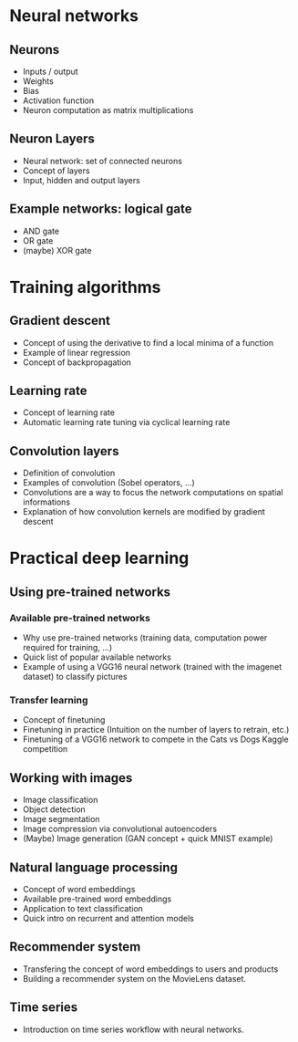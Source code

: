 # Neural networks

## Neurons

- Inputs / output
- Weights
- Bias
- Activation function
- Neuron computation as matrix multiplications

## Neuron Layers

- Neural network: set of connected neurons
- Concept of layers
- Input, hidden and output layers

## Example networks: logical gate

- AND gate
- OR gate
- (maybe) XOR gate

# Training algorithms

## Gradient descent

- Concept of using the derivative to find a local minima of a function
- Example of linear regression
- Concept of backpropagation

## Learning rate

- Concept of learning rate
- Automatic learning rate tuning via cyclical learning rate

## Convolution layers

- Definition of convolution
- Examples of convolution (Sobel operators, ...)
- Convolutions are a way to focus the network computations on spatial
  informations
- Explanation of how convolution kernels are modified by gradient
  descent

# Practical deep learning

## Using pre-trained networks

### Available pre-trained networks

- Why use pre-trained networks (training data, computation power
  required for training, ...)
- Quick list of popular available networks
- Example of using a VGG16 neural network (trained with the imagenet
  dataset) to classify pictures

### Transfer learning

- Concept of finetuning
- Finetuning in practice (Intuition on the number of layers to
  retrain, etc.)
- Finetuning of a VGG16 network to compete in the Cats vs Dogs Kaggle
  competition

## Working with images

- Image classification
- Object detection
- Image segmentation
- Image compression via convolutional autoencoders
- (Maybe) Image generation (GAN concept + quick MNIST example)

## Natural language processing

- Concept of word embeddings
- Available pre-trained word embeddings
- Application to text classification
- Quick intro on recurrent and attention models

## Recommender system

- Transfering the concept of word embeddings to users and products
- Building a recommender system on the MovieLens dataset.

## Time series

- Introduction on time series workflow with neural networks.
